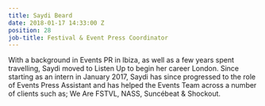 ```yaml
---
title: Saydi Beard
date: 2018-01-17 14:33:00 Z
position: 28
job-title: Festival & Event Press Coordinator
---
```


With a background in Events PR in Ibiza, as well as a few years spent travelling, Saydi moved to Listen Up to begin her career London. Since starting as an intern in January 2017, Saydi has since progressed to the role of Events Press Assistant and has helped the Events Team across a number of clients such as; We Are FSTVL, NASS, Suncébeat & Shockout. 